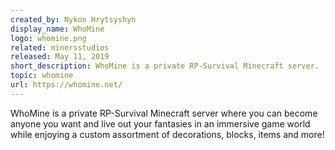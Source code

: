 ```yaml
---
created_by: Nykon Hrytsyshyn
display_name: WhoMine
logo: whomine.png
related: minersstudios
released: May 11, 2019
short_description: WhoMine is a private RP-Survival Minecraft server.
topic: whomine
url: https://whomine.net/
---
```

WhoMine is a private RP-Survival Minecraft server where you can become anyone you want and live out your fantasies in an immersive game world while enjoying a custom assortment of decorations, blocks, items and more!
